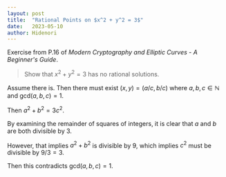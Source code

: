```yaml
---
layout: post
title:  "Rational Points on $x^2 + y^2 = 3$"
date:   2023-05-10
author: Hidenori
---
```


Exercise from P.16 of _Modern Cryptography and Elliptic Curves - A Beginner's Guide_.

> Show that $x^2 + y^2 = 3$ has no rational solutions.


Assume there is.
Then there must exist $(x, y) = (a/c, b/c)$ where $a, b, c \in \mathbb{N}$ and $\text{gcd}(a, b, c) = 1$.

Then $a^2 + b^2 = 3c^2$.

By examining the remainder of squares of integers, it is clear that $a$ and $b$ are both divisible by 3.

However, that implies $a^2 + b^2$ is divisible by 9, which implies $c^2$ must be divisible by $9 / 3 = 3$.

Then this contradicts $\text{gcd}(a, b, c) = 1$.


